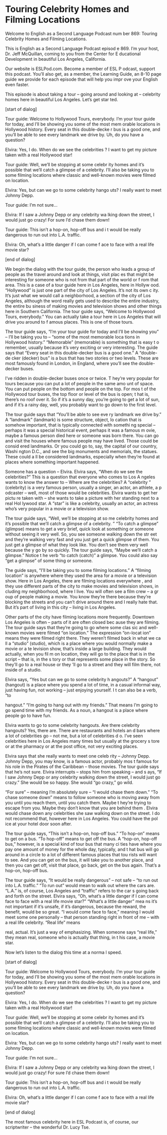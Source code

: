 # Touring Celebrity Homes and Filming Locations

Welcome to English as a Second Language Podcast num ber 869: Touring Celebrity Homes and Filming Locations.

This is English as a Second Language Podcast episod e 869. I’m your host, Dr. Jeff McQuillan, coming to you from the Center for E ducational Development in beautiful Los Angeles, California.

Our website is ESLPod.com. Become a member of ESL P odcast, support this podcast. You’ll also get, as a member, the Learning  Guide, an 8-10 page guide we provide for each episode that will help you impr ove your English even faster.

This episode is about taking a tour – going around and looking at – celebrity homes here in beautiful Los Angeles. Let’s get star ted.

[start of dialog]

Tour guide:  Welcome to Hollywood Tours, everybody.   I’m your tour guide for today, and I’ll be showing you some of the most mem orable locations in Hollywood history.  Every seat in this double-decke r bus is a good one, and you’ll be able to see every landmark we drive by.  Uh, do you have a question?

Elvira:  Yes, I do.  When do we see the celebrities ?  I want to get my picture taken with a real Hollywood star!

Tour guide:  Well, we’ll be stopping at some celebr ity homes and it’s possible that we’ll catch a glimpse of a celebrity.  I’ll also be  taking you to some filming locations where classic and well-known movies were filmed on location.

Elvira:  Yes, but can we go to some celebrity hango uts?  I really want to meet Johnny Depp.

Tour guide:  I’m not sure...

Elvira:  If I saw a Johnny Depp or any celebrity wa lking down the street, I would just go crazy!  For sure I’d chase them down!

Tour guide:  This isn’t a hop-on, hop-off bus and i t would be really dangerous to run out into L.A. traffic.

Elvira:  Oh, what’s a little danger if I can come f ace to face with a real life movie star?

[end of dialog]

We begin the dialog with the tour guide, the person  who leads a group of people as the travel around and look at things, visit plac es that might be interesting for someone who is not from that part of the world or f rom that area. This is a case of a tour guide here in Los Angeles, here in Hollyw ood. “Hollywood” is just one part of the city of Los Angeles. It’s not its own c ity. It’s just what we would call a neighborhood, a section of the city of Los Angeles,  although the word really gets used to describe the entire industry, the entire bu siness of making movies and television shows and other things here in Southern California. The tour guide says, “Welcome to Hollywood Tours, everybody.” You can actually take a tour here in Los Angeles that will drive you around to f amous places. This is one of those tours.

The tour guide says, “I’m your tour guide for today  and I’ll be showing you” – I’ll be taking you to – “some of the most memorable loca tions in Hollywood history.” “Memorable” (memorable) is something that is easy t o remember, usually because it’s very exciting or very interesting. The  guide says that “Every seat in this double-decker bus is a good one.” A “double-de cker (decker) bus” is a bus that has two stories or two levels. These are most famously found in London, in England, where you’ll see the double-decker buses.

I’ve ridden in double-decker buses once or twice. T hey’re very popular for tours because you can put a lot of people in the same amo unt of space. You can put people on the bottom and people on the top. For mos t of the Hollywood tour buses, the top floor or level of the bus is open; t hat is, there’s no roof over it. So if it’s a sunny day, you’re going to get a lot of sun,  and if it’s a rainy day, well, you probably want to go down to the first level.

The tour guide says that “You’ll be able to see eve ry landmark we drive by.” A “landmark” (landmark) is some structure, object, lo cation that is somehow important, that is typically connected with somethi ng special – perhaps it was a special historical event, perhaps it was a famous m ovie, maybe a famous person died here or someone was born there. You can go and  visit the houses where famous people may have lived. Those could be consid ered landmarks. Or you could go to, say, the capital of our country, Washi ngton D.C., and see the big monuments and memorials, the statues. These could a ll be considered landmarks, especially when they’re found at places where something important happened.

 Someone has a question – Elvira. Elvira says, “When  do we see the celebrities?” This is a question that everyone who comes to Los A ngeles wants to know the answer to – Where are the celebrities? A “celebrity ” (celebrity) is a very famous person, usually a singer, an actor, an athlete, a p odcaster – well, most of those would be celebrities. Elvira wants to get her pictu re taken with – she wants to take a picture with her standing next to a real Hol lywood star. A “star” is like a celebrity, usually an actor, an actress who’s very popular in a movie or a television show.

The tour guide says, “Well, we’ll be stopping at so me celebrity homes and it’s possible that we’ll catch a glimpse of a celebrity. ” “To catch a glimpse” (glimpse) means to get a very brief, quick look at something or someone without seeing it very well. So, you see someone walking down the str eet and they’re walking very fast and you just get a quick glimpse of them. You just get a glimpse of what they look like. You don’t see them very well because the y go by so quickly. The tour guide says, “Maybe we’ll catch a glimpse.” Notice t he verb “to catch (catch)” a glimpse. You could also say “get a glimpse” of some thing or someone.

The guide says, “I’ll be taking you to some filming  locations.” A “filming location” is anywhere where they used the area for a movie or  a television show. Here in Los Angeles, there are filming locations everywhere , and they use different parts of the city to make movies and television shows, in cluding my neighborhood, where I live. You will often see a film crew – a gr oup of people making a movie. You know they’re there because they’re blocking the  streets and you can’t drive around there and I really hate that. But it’s part of living in this city – living in Los Angeles.

Other parts of the city have filming locations more  frequently. Downtown Los Angeles is often – parts of it are often closed bec ause they are filming. The tour guide says that they’re going to go where some clas sic and well-known movies were filmed “on location.” The expression “on-locat ion” means they were filmed right there. They weren’t filmed back in what we ca ll a “studio” (studio), which is a place where you would normally make a movie or a te levision show, that’s inside a large building. They would actually, when you fil m on location, they will go to the place that is in the script – that is, in the s tory or that represents some place in the story. So they’ll go to a real house or they ’ll go to a street and they will film there, not inside of a studio.

Elvira says, “Yes but can we go to some celebrity h angouts?” A “hangout” (hangout) is a place where you spend a lot of time,  in a casual informal way, just having fun, not working – just enjoying yourself. I t can also be a verb, “to

hangout.” “I’m going to hang out with my friends.” That means I’m going to go spend time with my friends. As a noun, a hangout is  a place where people go to have fun.

Elvira wants to go to some celebrity hangouts. Are there celebrity hangouts? Yes, there are. There are restaurants and hotels an d bars where a lot of celebrities go – not me, but a lot of celebrities d o. I’ve seen celebrities here in Los Angeles many times but usually at the grocery s tore or at the pharmacy or at the post office, not very exciting places.

Elvira says that she really wants to meet one celeb rity – Johnny Depp. Johnny Depp, you may know, is a famous actor, probably mos t famous for his role in the Pirates of the Caribbean  – those movies. The tour guide says that he’s not sure. Elvira interrupts – stops him from speaking – and s ays, “If I saw Johnny Depp or any celebrity walking down the street, I would just  go crazy.” She would be so happy. She would “go crazy,” go wild.

“For sure” – meaning I’m absolutely sure – “I would  chase them down.” “To chase someone down” means to follow someone who is moving away from you until you reach them, until you catch them. Maybe t hey’re trying to escape from you. Maybe they don’t know that you are behind them . Elvira would chase down any celebrities she saw walking down on the street.  I do not recommend that, however here in Los Angeles. You could have the pol ice at your hotel door soon after.

The tour guide says, “This isn’t a hop-on, hop-off bus.” “To hop-on” means to get on a bus. “To hop-off” means to get off the bus. A “hop-on, hop-off bus,” however, is a special kind of tour bus that many ci ties have where you pay one amount of money for the whole day, typically, and t hat bus will go around in a circle to a lot of different famous places that tou rists will want to see. And you can get on the bus, it will take you to another place, and then you can get off, visit that place, go back, get on the bus again. That’s a  hop-on, hop-off bus.

The tour guide says, “It would be really dangerous”  – not safe – “to run out into L.A. traffic.” “To run out” would mean to walk out where the cars are. “L.A.” is, of course, Los Angeles and “traffic” refers to the car s going back and forth on the street. Elvira says, “Oh, what’s a little danger if  I can come face to face with a real life movie star?” “What’s a little danger” mea ns it’s not important if it’s unsafe, if it’s dangerous, because the reward, the benefit, would be so great. “I would come face to face,” meaning I would meet some one personally – that person standing right in front of me – with a real life celebrity. “Real life” means

real, actual. It’s just a way of emphasizing. When someone says “real life,” they mean real, someone who is actually that thing, in t his case, a movie star.

Now let’s listen to the dialog this time at a norma l speed.

[start of dialog]

Tour guide:  Welcome to Hollywood Tours, everybody.   I’m your tour guide for today, and I’ll be showing you some of the most mem orable locations in Hollywood history.  Every seat in this double-decke r bus is a good one, and you’ll be able to see every landmark we drive by.  Uh, do you have a question?

Elvira:  Yes, I do.  When do we see the celebrities ?  I want to get my picture taken with a real Hollywood star!

Tour guide:  Well, we’ll be stopping at some celebr ity homes and it’s possible that we’ll catch a glimpse of a celebrity.  I’ll also be  taking you to some filming locations where classic and well-known movies were filmed on location.

Elvira:  Yes, but can we go to some celebrity hango uts?  I really want to meet Johnny Depp.

Tour guide:  I’m not sure...

Elvira:  If I saw a Johnny Depp or any celebrity wa lking down the street, I would just go crazy!  For sure I’d chase them down!

Tour guide:  This isn’t a hop-on, hop-off bus and i t would be really dangerous to run out into L.A. traffic.

Elvira:  Oh, what’s a little danger if I can come f ace to face with a real life movie star?

[end of dialog]

The most famous celebrity here in ESL Podcast is, of course, our scriptwriter – the wonderful Dr. Lucy Tse.






